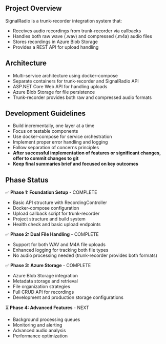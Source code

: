 <!-- SignalRadio Project Instructions -->

## Project Overview
SignalRadio is a trunk-recorder integration system that:
- Receives audio recordings from trunk-recorder via callbacks
- Handles both raw wave (.wav) and compressed (.m4a) audio files
- Stores recordings in Azure Blob Storage
- Provides a REST API for upload handling

## Architecture
- Multi-service architecture using docker-compose
- Separate containers for trunk-recorder and SignalRadio API
- ASP.NET Core Web API for handling uploads
- Azure Blob Storage for file persistence
- Trunk-recorder provides both raw and compressed audio formats

## Development Guidelines
- Build incrementally, one layer at a time
- Focus on testable components
- Use docker-compose for service orchestration
- Implement proper error handling and logging
- Follow separation of concerns principles
- **After successful implementation of features or significant changes, offer to commit changes to git**
- **Keep final summaries brief and focused on key outcomes**

## Phase Status
✅ **Phase 1: Foundation Setup** - COMPLETE
- Basic API structure with RecordingController
- Docker-compose configuration
- Upload callback script for trunk-recorder
- Project structure and build system
- Health check and basic upload endpoints

✅ **Phase 2: Dual File Handling** - COMPLETE
- Support for both WAV and M4A file uploads
- Enhanced logging for tracking both file types
- No audio processing needed (trunk-recorder provides both formats)

✅ **Phase 3: Azure Storage** - COMPLETE
- Azure Blob Storage integration
- Metadata storage and retrieval
- File organization strategies
- Full CRUD API for recordings
- Development and production storage configurations

⏳ **Phase 4: Advanced Features** - NEXT
- Background processing queues
- Monitoring and alerting
- Advanced audio analysis
- Performance optimization
